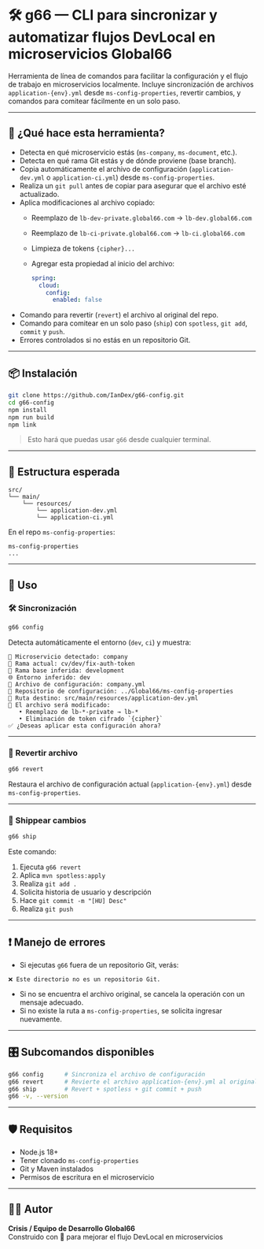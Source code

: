 # 🛠️ g66 — CLI para sincronizar y automatizar flujos DevLocal en microservicios Global66

Herramienta de línea de comandos para facilitar la configuración y el flujo de trabajo en microservicios localmente. Incluye sincronización de archivos `application-{env}.yml` desde `ms-config-properties`, revertir cambios, y comandos para comitear fácilmente en un solo paso.

---

## 🚀 ¿Qué hace esta herramienta?

- Detecta en qué microservicio estás (`ms-company`, `ms-document`, etc.).
- Detecta en qué rama Git estás y de dónde proviene (base branch).
- Copia automáticamente el archivo de configuración (`application-dev.yml` o `application-ci.yml`) desde `ms-config-properties`.
- Realiza un `git pull` antes de copiar para asegurar que el archivo esté actualizado.
- Aplica modificaciones al archivo copiado:
  - Reemplazo de `lb-dev-private.global66.com` → `lb-dev.global66.com`
  - Reemplazo de `lb-ci-private.global66.com` → `lb-ci.global66.com`
  - Limpieza de tokens `{cipher}...`
  - Agregar esta propiedad al inicio del archivo:

    ```yaml
    spring:
      cloud:
        config:
          enabled: false
    ```
- Comando para revertir (`revert`) el archivo al original del repo.
- Comando para comitear en un solo paso (`ship`) con `spotless`, `git add`, `commit` y `push`.
- Errores controlados si no estás en un repositorio Git.

---

## 📦 Instalación

```bash
git clone https://github.com/IanDex/g66-config.git
cd g66-config
npm install
npm run build
npm link
```

> Esto hará que puedas usar `g66` desde cualquier terminal.

---

## 📁 Estructura esperada

```
src/
└── main/
    └── resources/
        └── application-dev.yml
        └── application-ci.yml
```

En el repo `ms-config-properties`:

```
ms-config-properties
...
```

---

## 🧪 Uso

### 🛠️ Sincronización

```bash
g66 config
```

Detecta automáticamente el entorno (`dev`, `ci`) y muestra:

```
📍 Microservicio detectado: company
🌿 Rama actual: cv/dev/fix-auth-token
🔎 Rama base inferida: development
🌐 Entorno inferido: dev
📄 Archivo de configuración: company.yml
📁 Repositorio de configuración: ../Global66/ms-config-properties
📂 Ruta destino: src/main/resources/application-dev.yml
🔧 El archivo será modificado:
   • Reemplazo de lb-*-private → lb-*
   • Eliminación de token cifrado `{cipher}`
✅ ¿Deseas aplicar esta configuración ahora?
```

---

### 🔄 Revertir archivo

```bash
g66 revert
```

Restaura el archivo de configuración actual (`application-{env}.yml`) desde `ms-config-properties`.

---

### 🚀 Shippear cambios

```bash
g66 ship
```

Este comando:

1. Ejecuta `g66 revert`
2. Aplica `mvn spotless:apply`
3. Realiza `git add .`
4. Solicita historia de usuario y descripción
5. Hace `git commit -m "[HU] Desc"`
6. Realiza `git push`

---

## ❗ Manejo de errores

- Si ejecutas `g66` fuera de un repositorio Git, verás:

```
❌ Este directorio no es un repositorio Git.
```

- Si no se encuentra el archivo original, se cancela la operación con un mensaje adecuado.
- Si no existe la ruta a `ms-config-properties`, se solicita ingresar nuevamente.

---

## 🎛️ Subcomandos disponibles

```bash
g66 config      # Sincroniza el archivo de configuración
g66 revert      # Revierte el archivo application-{env}.yml al original
g66 ship        # Revert + spotless + git commit + push
g66 -v, --version
```

---

## 🛡️ Requisitos

- Node.js 18+
- Tener clonado `ms-config-properties`
- Git y Maven instalados
- Permisos de escritura en el microservicio

---

## 🧑‍💻 Autor

**Crisis / Equipo de Desarrollo Global66**  
Construido con 💙 para mejorar el flujo DevLocal en microservicios

